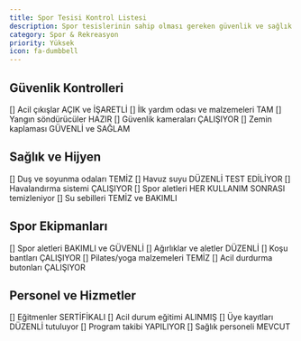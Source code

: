 ```yaml
---
title: Spor Tesisi Kontrol Listesi
description: Spor tesislerinin sahip olması gereken güvenlik ve sağlık özellikleri
category: Spor & Rekreasyon
priority: Yüksek
icon: fa-dumbbell
---
```


## Güvenlik Kontrolleri

[] Acil çıkışlar AÇIK ve İŞARETLİ
[] İlk yardım odası ve malzemeleri TAM
[] Yangın söndürücüler HAZIR
[] Güvenlik kameraları ÇALIŞIYOR
[] Zemin kaplaması GÜVENLİ ve SAĞLAM

## Sağlık ve Hijyen

[] Duş ve soyunma odaları TEMİZ
[] Havuz suyu DÜZENLİ TEST EDİLİYOR
[] Havalandırma sistemi ÇALIŞIYOR
[] Spor aletleri HER KULLANIM SONRASI temizleniyor
[] Su sebilleri TEMİZ ve BAKIMLI

## Spor Ekipmanları

[] Spor aletleri BAKIMLI ve GÜVENLİ
[] Ağırlıklar ve aletler DÜZENLİ
[] Koşu bantları ÇALIŞIYOR
[] Pilates/yoga malzemeleri TEMİZ
[] Acil durdurma butonları ÇALIŞIYOR

## Personel ve Hizmetler

[] Eğitmenler SERTİFİKALI
[] Acil durum eğitimi ALINMIŞ
[] Üye kayıtları DÜZENLİ tutuluyor
[] Program takibi YAPILIYOR
[] Sağlık personeli MEVCUT
